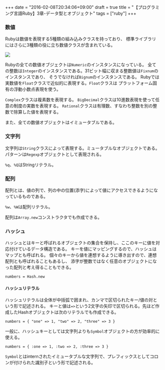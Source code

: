 +++
date = "2016-02-08T20:34:06+09:00"
draft = true
title = "【プログラミング言語Ruby】3章-データ型とオブジェクト"
tags = ["ruby"]
+++

### 数値

Rubyは数値を表現する5種類の組み込みクラスを持っており、
標準ライブラリにはさらに3種類の役に立ち数値クラスが含まれている。

![](https://www.evernote.com/l/AHWcSL7aQflDHarJQfPcwzy2xDWCtDv8WdUB/image.png)

Rubyの全ての数値オブジェクトは`Numeric`のインスタンスになっている。
全ての整数は`Integer`のインスタンスである。31ビット幅に収まる整数値は`Fixnum`のインスタンスであり、
そうでなければ`Bignum`のインスタンスである。
Rubyでは実数値を`Float`クラスで近似的に表現する。`Float`クラスは
プラットフォーム固有の浮動小数点表現を使う。

`Complex`クラスは複素数を表現する。
`BigDecimal`クラスは10進数表現を使って任意の制度の実数を表現する。
`Rational`クラスは有理数、すなわち整数を別の整数で除算した値を表現する。

また、全ての数値オブジェクトはイミュータブルである。

### 文字列

文字列は`String`クラスによって表現する。ミュータブルなオブジェクトである。
パターンは`Regexp`オブジェクトとして表現される。

`%q`、`%Q`はStringリテラル。

### 配列

配列とは、値の列で、列の中の位置(添字)によって値にアクセスできるようになっているものである。

`%w`、`%W`は配列リテラル。

配列は`Array.new`コンストラクタでも作成できる。

### ハッシュ

ハッシュとはキーと呼ばれるオブジェクトの集合を保持し、ここのキーに値を対応付けているデータ構造である。
キーを値にマッピングするので、ハッシュはマップとも呼ばれる。
個々のキーから値を連想するように導き出すので、連想配列とも呼ばれることもあるし、
添字が整数ではなく任意のオブジェクトになった配列と考え得ることもできる。

```
numbers = Hash.new
```

#### ハッシュリテラル

ハッシュリテラルは全体が中括弧で囲まれ、カンマで区切られたキー/値の対という形で記述される。
キーと値は`=>`という2文字の矢印で区切られる。先ほど作成したHashオブジェクトは次のリテラルでも作成できる。

```
numbers = { "one" => 1, "two" => 2, "three" => 3 }
```

一般に、ハッシュキーとしては文字列よりも`Symbol`オブジェクトの方が効率的に使える。

```
numbers = { :one => 1, :two => 2, :three => 3 }
```

`Symbol`とはinternされたイミュータブルな文字列で、プレフィックスとしてコロンが付けられた識別子という形で記述される。
